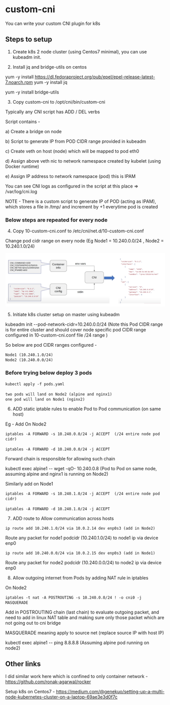 # custom-cni

You can write your custom CNI plugin for k8s

## Steps to setup

1. Create k8s 2 node cluster (using Centos7 minimal), you can use kubeadm init.

2. Install jq and bridge-utils on centos

yum -y install https://dl.fedoraproject.org/pub/epel/epel-release-latest-7.noarch.rpm
yum -y install jq

yum -y install bridge-utils

3. Copy custom-cni to /opt/cni/bin/custom-cni


Typically any CNI script has ADD / DEL verbs

Script contains -

a) Create a bridge on node

b) Script to generate IP from POD CIDR range provided in kubeadm

c) Create veth on host (node) which will be mapped to pod eth0

d) Assign above veth nic to network namespace created by kubelet (using Docker runtime)

e) Assign IP address to network namespace (pod) this is IPAM


You can see CNI logs as configured in the script at this place => /var/log/cni.log

NOTE - There is a custom script to generate IP of POD (acting as IPAM), which stores a file in /tmp/ and increment by +1 everytime pod is created

### Below steps are repeated for every node

4. Copy 10-custom-cni.conf to /etc/cni/net.d/10-custom-cni.conf

Change pod cidr range on every node (Eg Node1 = 10.240.0.0/24 , Node2 = 10.240.1.0/24)

[![CNI-config.png](https://github.com/ronak-agarwal/custom-cni/blob/master/images/CNI-config.png)]()

5. Initiate k8s cluster setup on master using kubeadm

kubeadm init --pod-network-cidr=10.240.0.0/24 (Note this Pod CIDR range is for entire cluster and should cover node specific pod CIDR range configured in 10-custom-cni.conf file /24 range )

So below are pod CIDR ranges configured -
```hcl
Node1 (10.240.1.0/24)
Node2 (10.240.0.0/24)
```

### Before trying below deploy 3 pods

```hcl
kubectl apply -f pods.yaml

two pods will land on Node2 (alpine and nginx1)
one pod will land on Node1 (nginx2)
```

6. ADD static iptable rules to enable Pod to Pod communication (on same host)

Eg - Add On Node2

```hcl
iptables -A FORWARD -s 10.240.0.0/24 -j ACCEPT  (/24 entire node pod cidr)

iptables -A FORWARD -d 10.240.0.0/24 -j ACCEPT
```

Forward chain is responsible for allowing such chain

kubectl exec alpine1 -- wget -qO- 10.240.0.8 (Pod to Pod on same node, assuming alpine and nginx1 is running on Node2)

Similarly add on Node1
```hcl
iptables -A FORWARD -s 10.240.1.0/24 -j ACCEPT  (/24 entire node pod cidr)

iptables -A FORWARD -d 10.240.1.0/24 -j ACCEPT
```

7. ADD route to Allow communication across hosts
```hcl
ip route add 10.240.1.0/24 via 10.0.2.14 dev enp0s3 (add in Node2)
```
Route any packet for node1 podcidr (10.240.1.0/24) to node1 ip via device enp0

```hcl
ip route add 10.240.0.0/24 via 10.0.2.15 dev enp0s3 (add in Node1)
```
Route any packet for node2 podcidr (10.240.0.0/24) to node2 ip via device enp0


8. Allow outgoing internet from Pods by adding NAT rule in iptables

On Node2
```hcl
iptables -t nat -A POSTROUTING -s 10.240.0.0/24 ! -o cni0 -j MASQUERADE
```
Add in POSTROUTING chain (last chain) to evaluate outgoing packet, and need to add in linux NAT table and making sure only those packet which are not going out to cni bridge

MASQUERADE meaning apply to source net (replace source IP with host IP)

kubectl exec alpine1 -- ping 8.8.8.8 (Assuming alpine pod running on node2)

## Other links

I did similar work here which is confined to only container network - https://github.com/ronak-agarwal/rocker

Setup k8s on Centos7 - https://medium.com/@genekuo/setting-up-a-multi-node-kubernetes-cluster-on-a-laptop-69ae3e3d0f7c
